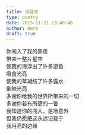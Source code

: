 ```yaml
---  
title: 记载你  
type: poetry  
date: 2015-11-21 23:40:46  
author: Herb  
draft: true
---  
```

你闯入了我的黑夜  
带来一整片星空  
使我的海浮出了许多游鱼  
吸食光亮  
使我的草凝结了许多露水  
倒映光亮    
多谢你给我的世界所带来的一切  
多谢你若有所感的一瞥  
我知道你的闯入，是场意外  
但我仍愿把这永远记载于  
我月亮的边缘  
